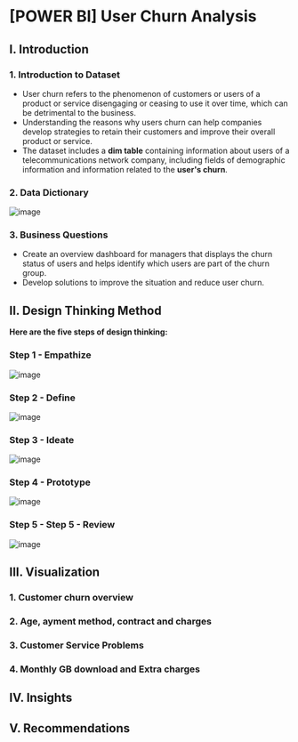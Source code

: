 # [POWER BI] User Churn Analysis
## I. Introduction
### 1. Introduction to Dataset
* User churn refers to the phenomenon of customers or users of a product or service disengaging or ceasing to use it over time, which can be detrimental to the business.
* Understanding the reasons why users churn can help companies develop strategies to retain their customers and improve their overall product or service.
* The dataset includes a **dim table** containing information about users of a telecommunications network company, including fields of demographic information and information related to the **user's churn**.
### 2. Data Dictionary
![image](https://user-images.githubusercontent.com/101726623/235169073-19d9f2bf-781c-4edf-902f-6182f0dbece6.png)
### 3. Business Questions
* Create an overview dashboard for managers that displays the churn status of users and helps identify which users are part of the churn group.
* Develop solutions to improve the situation and reduce user churn.
## II. Design Thinking Method
**Here are the five steps of design thinking:**
### Step 1 - Empathize
![image](https://user-images.githubusercontent.com/101726623/235357284-5e2e56fd-40c7-48c0-a52f-5a5dc8030405.png)

### Step 2 - Define
![image](https://user-images.githubusercontent.com/101726623/235357304-034a915a-2adf-44fc-97c2-325fa35484fe.png)

### Step 3 - Ideate
![image](https://user-images.githubusercontent.com/101726623/235357342-f25e7ad9-e43c-4de7-b593-3973a4b07aa2.png)

### Step 4 - Prototype
![image](https://user-images.githubusercontent.com/101726623/235357373-b7f1802f-e3b8-459e-b1d9-244231c66c53.png)

### Step 5 - Step 5 - Review
![image](https://user-images.githubusercontent.com/101726623/235357385-b0d208b7-5f27-462a-9473-576e59efe14c.png)

## III. Visualization
### 1. Customer churn overview
### 2. Age, ayment method, contract and charges
### 3. Customer Service Problems
### 4. Monthly GB download and Extra charges
## IV. Insights
## V. Recommendations
